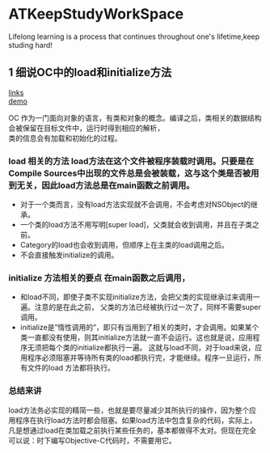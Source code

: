 # ATKeepStudyWorkSpace
Lifelong learning is a process that continues throughout one's lifetime,keep studing hard!
## 1  细说OC中的load和initialize方法  
[links](http://blog.csdn.net/u014084081/article/details/48265453)    
[demo]()

OC 作为一门面向对象的语言，有类和对象的概念。编译之后，类相关的数据结构会被保留在目标文件中，运行时得到相应的解析，  
类的信息会有加载和初始化的过程。
### load 相关的方法 load方法在这个文件被程序装载时调用。只要是在Compile Sources中出现的文件总是会被装载，这与这个类是否被用到无关，因此load方法总是在main函数之前调用。
* 对于一个类而言，没有load方法实现就不会调用，不会考虑对NSObject的继承。
* 一个类的load方法不用写明[super load]，父类就会收到调用，并且在子类之前。  
* Category的load也会收到调用，但顺序上在主类的load调用之后。  
* 不会直接触发initialize的调用。  
### initialize 方法相关的要点 在main函数之后调用，  
* 和load不同，即使子类不实现initialize方法，会把父类的实现继承过来调用一遍。注意的是在此之前，
父类的方法已经被执行过一次了，同样不需要super调用。
* initialize是”惰性调用的”，即只有当用到了相关的类时，才会调用。如果某个类一直都没有使用，则其initialize方法就一直不会运行。这也就是说，应用程序无须把每个类的initialize都执行一遍。 这就与load不同，对于load来说，应用程序必须阻塞并等待所有类的load都执行完，才能继续。程序一旦运行，所有文件的load 方法都将执行。

### 总结来讲 
load方法务必实现的精简一些，也就是要尽量减少其所执行的操作，因为整个应用程序在执行load方法时都会阻塞。如果load方法中包含复杂的代码，实际上，凡是想通过load在类加载之前执行某些任务的，基本都做得不太对。但现在完全可以说：时下编写Objective-C代码时，不需要用它。
